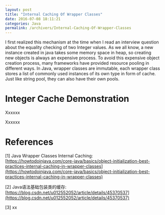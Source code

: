 ```yaml
---
layout: post
title: "Internal Caching Of Wrapper Classes"
date: 2016-07-08 18:11:21
categories: Java
permalink: /archivers/Internal-Caching-Of-Wrapper-Classes
---
```


I first realized this mechanism at the time when I read an interview question about the equality checking of two Integer values. As we all know, a new instance created in java takes some memory space in heap, so creating new objects is always an expensive process. To avoid this expensive object creation process, many frameworks have provided resource pooling in different ways. In Java, wrapper classes are immutable, each wrapper class stores a list of commonly used instances of its own type in form of cache. Just like string pool, they can also have their own pools.

<!--more-->

# Integer Cache Demonstration

Xxxxxx

Xxxxxx

# References

[1] Java Wrapper Classes Internal Caching: [https://howtodoinjava.com/core-java/basics/object-initialization-best-practices-internal-caching-in-wrapper-classes](https://howtodoinjava.com/core-java/basics/object-initialization-best-practices-internal-caching-in-wrapper-classes)

[2] Java语法基础包装类的缓存: [https://blog.csdn.net/u012552052/article/details/45370537](https://blog.csdn.net/u012552052/article/details/45370537)

[3] xx





